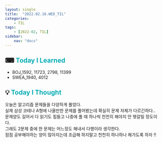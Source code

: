 ```yaml
---
layout: single
title:  "2022.02.16.WED_TIL"
categories: 
    - TIL
tags: 
    - [2022-02, TIL]
sidebar:
    nav: "docs"
---
```



## ⌨ <a style="color:#00adb5">Today I Learned</a>
 - BOJ_1592, 11723, 2798, 11399
 - SWEA_1940, 4012

 
## 💡 <a style="color:#00adb5">Today I Thought</a>
 오늘은 알고리즘 문제들을 다양하게 풀었다.<br>
 실제 삼성 코테나 A형에 나올만한 문제를 풀어봤는데 확실히 문제 자체가 다르긴하다..<br>
 문제양도 길어서 다 읽기도 힘들고 나중에 풀 때 하나씩 천천히 해야지 안 헷갈릴 정도이다.<br>
 그래도 2문제 중에 한 문제는 어느정도 해내서 다행이라 생각한다.<br>
 점점 공부해야하는 양이 많아지는데 조급해 하지말고 천천히 하나하나 해가도록 하자 !!